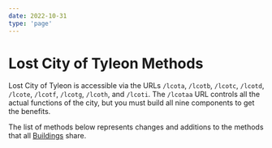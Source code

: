 ```yaml
---
date: 2022-10-31
type: 'page'
---
```


# Lost City of Tyleon Methods

Lost City of Tyleon is accessible via the URLs `/lcota`, `/lcotb`, `/lcotc`, `/lcotd`, `/lcote`, `/lcotf`, `/lcotg`, `/lcoth`, and `/lcoti`. The `/lcotaa` URL controls all the actual functions of the city, but you must build all nine components to get the benefits.

The list of methods below represents changes and additions to the methods that all [Buildings](/api/Buildings) share.

